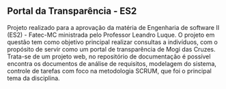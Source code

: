 ## Portal da Transparência - ES2

Projeto realizado para a aprovação da matéria de Engenharia de software II (ES2) - Fatec-MC ministrada pelo Professor Leandro Luque.
O projeto em questão tem como objetivo principal realizar consultas a indivíduos, com o propósito de servir como um portal de transparência de Mogi das Cruzes. 
Trata-se de um projeto web, no repositório de documentação é possível encontra os documentos de análise de requisitos, modelagem do sistema, controle de tarefas com foco na metodologia SCRUM, que foi o principal tema da disciplina.
